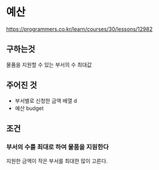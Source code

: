 # 예산
https://programmers.co.kr/learn/courses/30/lessons/12982
## 구하는것
물품을 지원할 수 있는 부서의 수 최대값
## 주어진 것
- 부서별로 신청한 금액 배열 d
- 예산 budget
## 조건
### 부서의 수를 최대로 하여 물품을 지원한다
지원한 금액이 작은 부서를 최대한 많이 고른다.